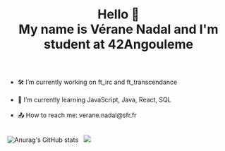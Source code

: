 # <p align="center"> Hello 👋 <br>  My name is Vérane Nadal and I'm student at 42Angouleme </p>
<br>
<ul style="list-style-type: disc">
  <li>🛠 I’m currently working on ft_irc and ft_transcendance </li> </br>
  <li>🌱 I’m currently learning JavaScript, Java, React, SQL </li> </br>
  <li>📤 How to reach me: verane.nadal@sfr.fr </li> <br/>
</ul>

![Anurag's GitHub stats](https://github-readme-stats.vercel.app/api?username=v-nadal&theme=react&show_icons=true&hide_border=true) &nbsp;
<a href="https://github.com/anuraghazra/github-readme-stats"><img src="https://github-readme-stats.vercel.app/api/top-langs/?username=v-nadal&theme=react&layout=compact&hide_border=true&exclude_repo=v-vnadal"/></a> 
<!--
**v-nadal/v-nadal** is a ✨ _special_ ✨ repository because its `README.md` (this file) appears on your GitHub profile.

Here are some ideas to get you started:

- 🔭 I’m currently working on ...
- 🌱 I’m currently learning ...
- 👯 I’m looking to collaborate on ...
- 🤔 I’m looking for help with ...
- 💬 Ask me about ...
- 📫 How to reach me: ...
- 😄 Pronouns: ...
- ⚡ Fun fact: ...
-->
